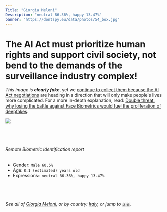 ```yaml
---
Title: "Giorgia Meloni"
Description: "neutral 86.36%, happy 13.47%"
banner: "https://dontspy.eu/data/photos/54_box.jpg"
---
```


# The AI Act must prioritize human rights and support civil society, not bend to the demands of the surveillance industry complex!

<link rel="stylesheet" type="text/css" href="/css/blog.css" />

<div class="is-fake" >

_This image is **clearly fake**_, yet we [continue to collect them because the AI Act negotiations](/blog/why-deepfake/) are heading in a direction that will only make people's lives more complicated. For a more in-depth explanation, read: [Double threat: why losing the battle against Face Biometrics would fuel the proliferation of deepfakes](/blog/the-dual-threat-how-losing-the-biometric-battle-fuels-deepfake-proliferation/).


</div>

<!-- <img src="https://dontspy.eu/data/photos/54_box.jpg" /> -->
<img src="https://dontspy.eu/data/photos/54_box.jpg" />

## <br>

###### Remote Biometric Identification report

* <span class="label">Gender:</span> `Male 60.5%`
* <span class="label">Age:</span> `8.1 (estimated) years old`
* <span class="label">Expressions::</span> `neutral 86.36%, happy 13.47%`

## <br>

###### See all of [Giorgia Meloni](/policymaker#Giorgia%20Meloni), or by country: [Italy](/country#Italy), or jump to [🇸🇪](/x/198).

## <br>
